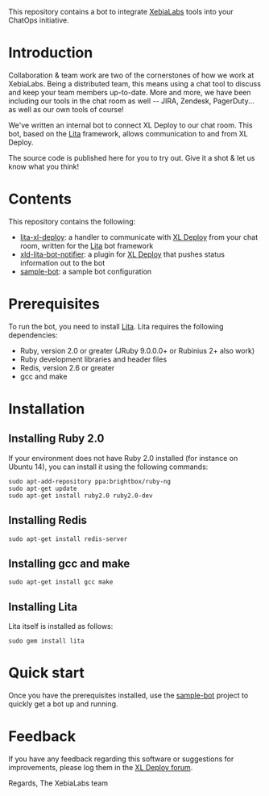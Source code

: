 This repository contains a bot to integrate [XebiaLabs](https://www.xebialabs.com) tools into your ChatOps initiative.

# Introduction

Collaboration & team work are two of the cornerstones of how we work at XebiaLabs. Being a distributed team, this means using a chat tool to discuss and keep your team members up-to-date. More and more, we have been including our tools in the chat room as well -- JIRA, Zendesk, PagerDuty... as well as our own tools of course!

We've written an internal bot to connect XL Deploy to our chat room. This bot, based on the [Lita](http://www.lita.io) framework, allows communication to and from XL Deploy.

The source code is published here for you to try out. Give it a shot & let us know what you think!

# Contents

This repository contains the following:

* [lita-xl-deploy](lita-xl-deploy): a handler to communicate with [XL Deploy](https://www.xebialabs.com/products/xl-deploy) from your chat room, written for the [Lita](http://www.lita.io) bot framework
* [xld-lita-bot-notifier](xld-lita-bot-notifier): a plugin for [XL Deploy](https://www.xebialabs.com/products/xl-deploy) that pushes status information out to the bot
* [sample-bot](sample-bot): a sample bot configuration

# Prerequisites

To run the bot, you need to install [Lita](https://docs.lita.io/getting-started/). Lita requires the following dependencies:

* Ruby, version 2.0 or greater (JRuby 9.0.0.0+ or Rubinius 2+ also work)
* Ruby development libraries and header files
* Redis, version 2.6 or greater
* gcc and make

# Installation

## Installing Ruby 2.0

If your environment does not have Ruby 2.0 installed (for instance on Ubuntu 14), you can install it using the following commands:

```
sudo apt-add-repository ppa:brightbox/ruby-ng
sudo apt-get update
sudo apt-get install ruby2.0 ruby2.0-dev
```

## Installing Redis

```
sudo apt-get install redis-server
```

## Installing gcc and make

```
sudo apt-get install gcc make
```

## Installing Lita

Lita itself is installed as follows:

```
sudo gem install lita
```

# Quick start

Once you have the prerequisites installed, use the [sample-bot](sample-bot) project to quickly get a bot up and running.

# Feedback

If you have any feedback regarding this software or suggestions for improvements, please log them in the [XL Deploy forum](https://support.xebialabs.com/hc/en-us/community/topics/200267485-XL-Deploy).

Regards,
The XebiaLabs team
